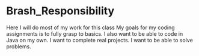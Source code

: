 # Brash_Responsibility
Here I will do most of my work for this class
My goals for my coding assignments is to fully grasp to basics.
I also want to be able to code in Java on my own.
I want to complete real projects.
I want to be able to solve problems.
